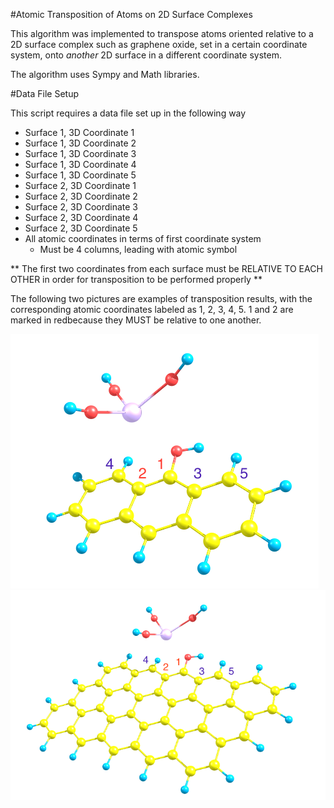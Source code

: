 #Atomic Transposition of Atoms on 2D Surface Complexes 

This algorithm was implemented to transpose atoms oriented relative to a 2D surface complex such as graphene oxide, set in a certain coordinate system, onto *another* 2D surface in a different coordinate system.

The algorithm uses Sympy and Math libraries.

#Data File Setup 

This script requires a data file set up in the following way 

- Surface 1, 3D Coordinate 1
- Surface 1, 3D Coordinate 2
- Surface 1, 3D Coordinate 3
- Surface 1, 3D Coordinate 4
- Surface 1, 3D Coordinate 5
- Surface 2, 3D Coordinate 1
- Surface 2, 3D Coordinate 2
- Surface 2, 3D Coordinate 3
- Surface 2, 3D Coordinate 4
- Surface 2, 3D Coordinate 5
- All atomic coordinates in terms of first coordinate system
	- Must be 4 columns, leading with atomic symbol 

** The first two coordinates from each surface must be RELATIVE TO EACH OTHER in order for transposition to be performed properly **

The following two pictures are examples of transposition results, with the corresponding atomic coordinates labeled as 1, 2, 3, 4, 5.  1 and 2 are marked in redbecause they MUST be relative to one another. 

![OH_3_Th](OH_3_Th.png)
![OH_15_Th](OH_15_Th.png)


